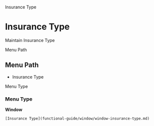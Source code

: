 
Insurance Type
# Insurance Type


Maintain Insurance Type

Menu Path
## Menu Path



- Insurance Type

Menu Type
### Menu Type

**Window**


```
[Insurance Type](functional-guide/window/window-insurance-type.md)
```